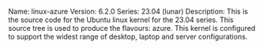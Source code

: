 Name:    linux-azure
Version: 6.2.0
Series:  23.04 (lunar)
Description:
    This is the source code for the Ubuntu linux kernel for the 23.04 series. This
    source tree is used to produce the flavours: azure.
    This kernel is configured to support the widest range of desktop, laptop and
    server configurations.

